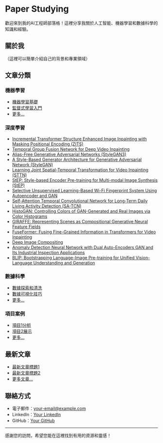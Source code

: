# Paper Studying

歡迎來到我的AI工程師部落格！這裡分享我關於人工智能、機器學習和數據科學的知識和經驗。



## 關於我
（這裡可以簡單介紹自己的背景和專業領域）

## 文章分類

### 機器學習
- [機器學習基礎](link-to-your-article)
- [監督式學習入門](link-to-your-article)
- [更多...](link-to-category)

### 深度學習
- [Incremental Transformer Structure Enhanced Image Inpainting with Masking Positional Encoding (ZITS)](link-to-your-article)
- [Temporal Group Fusion Network for Deep Video Inpainting](link-to-your-article)
- [Alias-Free Generative Adversarial Networks (StyleGAN3)](link-to-category)
- [A Style-Based Generator Architecture for Generative Adversarial Network (StyleGAN)]()
- [Learning Joint Spatial-Temporal Transformation for Video Inpainting (STTN)]()
- [StEP: Style-based Encoder Pre-training for Multi-modal Image Synthesis (StEP)]()
- [Selective Unsupervised Learning-Based Wi-Fi Fingerprint System Using Autoencoder and GAN]()
- [Self-Attention Temporal Convolutional Network for Long-Term Daily Living Activity Detection (SA-TCN)]()
- [ HistoGAN: Controlling Colors of GAN-Generated and Real Images via Color Histograms]() 
- [GIRAFFE: Representing Scenes as Compositional Generative Neural Feature Fields]()
- [FuseFormer: Fusing Fine-Grained Information in Transformers for Video Inpainting]()
- [Deep Image Compositing]()
- [Anomaly Detection Neural Network with Dual Auto-Encoders GAN and Its Industrial Inspection Applications]()
- [BLIP: Bootstrapping Language-Image Pre-training for Unified Vision-Language Understanding and Generation](BLIP.md)

### 數據科學
- [數據探索和清洗](link-to-your-article)
- [數據可視化技巧](link-to-your-article)
- [更多...](link-to-category)

### 項目案例
- [項目1分析](link-to-your-article)
- [項目2展示](link-to-your-article)
- [更多...](link-to-category)

## 最新文章
- [最新文章標題1](link-to-your-article)
- [最新文章標題2](link-to-your-article)
- [更多文章...](link-to-more-articles)

## 聯絡方式
- 電子郵件：[your-email@example.com](mailto:your-email@example.com)
- LinkedIn：[Your LinkedIn](your-linkedin-url)
- GitHub：[Your GitHub](your-github-url)

---

感謝您的訪問，希望您能在這裡找到有用的資源和靈感！
